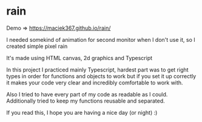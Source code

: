 # rain

Demo => https://maciek367.github.io/rain/

I needed somekind of animation for second monitor when I don't use it, so I created simple pixel rain

It's made using HTML canvas, 2d graphics and Typescript

In this project I practiced mainly Typescript, hardest part was to get right types in order for functions and objects to work but if you set it up correctly it makes your code very clear and incredibly comfortable to work with.

Also I tried to have every part of my code as readable as I could. Additionally tried to keep my functions reusable and separated.

If you read this, I hope you are having a nice day (or night) :)
